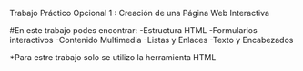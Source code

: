 Trabajo Práctico Opcional 1 : Creación de una Página Web Interactiva

#En este trabajo podes encontrar:
-Estructura HTML
-Formularios interactivos
-Contenido Multimedia
-Listas y Enlaces
-Texto y Encabezados

*Para estre trabajo solo se utilizo la herramienta HTML
